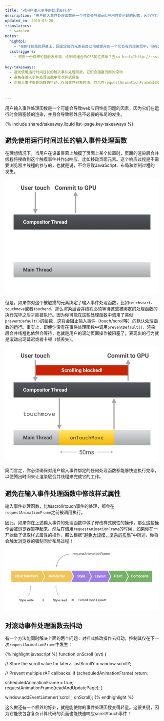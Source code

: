 ```yaml
---
title: "对用户输入事件的处理去抖动"
description: "用户输入事件处理函数是一个可能会导致web应用性能问题的因素，因为它们在运行时会阻塞帧的渲染，并且会导致额外且不必要的布局的发生。"
updated_on: 2015-03-20
translators:
  - samchen
notes:
  highdpi:
    - "在DPI较高的屏幕上，固定定位的元素会自动地被提升到一个它自有的渲染层中。但在DPI较低的设备上却并非如此，因为这个渲染层的提升会使得字体渲染方式由子像素变为灰阶（详细内容请参考：[Text Rendering](http://www.html5rocks.com/en/tutorials/internals/antialiasing-101/?redirect_from_locale=zh#toc-text-rendering)），我们需要手动实现渲染层的提升。"
  csstriggers:
    - 想要一份详细的能触发布局、绘制或组合的CSS属性清单？去<a href="http://csstriggers.com/">CSS Triggers</a>看看吧。

key-takeaways:
  - 避免使用运行时间过长的输入事件处理函数，它们会阻塞页面的滚动
  - 避免在输入事件处理函数中修改样式属性
  - 对输入事件处理函数去抖动，存储事件对象的值，然后在requestAnimationFrame回调函数中修改样式属性


---
```

<p class="intro">
  用户输入事件处理函数是一个可能会导致web应用性能问题的因素，因为它们在运行时会阻塞帧的渲染，并且会导致额外且不必要的布局的发生。
</p>

{% include shared/takeaway.liquid list=page.key-takeaways %}

## 避免使用运行时间过长的输入事件处理函数

在理想情况下，当用户在设备屏幕上触摸了页面上某个位置时，页面的渲染层合并线程将接收到这个触摸事件并作出响应，比如移动页面元素。这个响应过程是不需要浏览器主线程的参与的，也就是说，不会导致JavaScript、布局和绘制过程的发生。

<img src="images/debounce-your-input-handlers/compositor-scroll.jpg" class="center" alt="Lightweight scrolling; compositor only.">

但是，如果你对这个被触摸的元素绑定了输入事件处理函数，比如`touchstart`、`touchmove`或者`touchend`，那么渲染层合并线程必须等待这些被绑定的处理函数的执行完毕之后才能被执行。因为你可能在这些处理函数中调用了类似`preventDefault()`的函数，这将会阻止输入事件（touch/scroll等）的默认处理函数的运行。事实上，即便你没有在事件处理函数中调用`preventDefault()`，渲染层合并线程也依然会等待，也就是用户的滚动页面操作被阻塞了，表现出的行为就是滚动出现延迟或者卡顿（帧丢失）。

<img src="images/debounce-your-input-handlers/ontouchmove.jpg" class="center" alt="Heavy scrolling; compositor is blocked on JavaScript.">

简而言之，你必须确保对用户输入事件绑定的任何处理函数都能够快速执行完毕，以便腾出时间来让渲染层合并线程来完成它的工作。

## 避免在输入事件处理函数中修改样式属性

输入事件处理函数，比如scroll/touch事件的处理，都会在`requestAnimationFrame`之前被调用执行。

因此，如果你在上述输入事件的处理函数中做了修改样式属性的操作，那么这些操作会被浏览器暂存起来。然后在调用`requestAnimationFrame`的时候，如果你在一开始做了读取样式属性的操作，那么根据“[避免大规模、复杂的布局](avoid-large-complex-layouts-and-layout-thrashing)”中所述，你将会触发浏览器的强制同步布局过程！

<img src="images/debounce-your-input-handlers/frame-with-input.jpg" class="center" alt="Heavy scrolling; compositor is blocked on JavaScript.">

## 对滚动事件处理函数去抖动

有一个方法能同时解决上面的两个问题：对样式修改操作去抖动，控制其仅在下一次`requestAnimationFrame`中发生：

{% highlight javascript %}
function onScroll (evt) {

  // Store the scroll value for laterz.
  lastScrollY = window.scrollY;

  // Prevent multiple rAF callbacks.
  if (scheduledAnimationFrame)
    return;

  scheduledAnimationFrame = true;
  requestAnimationFrame(readAndUpdatePage);
}

window.addEventListener('scroll', onScroll);
{% endhighlight %}

这么做还有一个额外的好处，就是能使你的事件处理函数变得轻量。这很关键，因为它能使包含复杂计算代码的页面也能快速响应scroll/touch事件！


